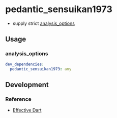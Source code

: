 # pedantic_sensuikan1973

- supply strict [analysis_options](https://dart.dev/guides/language/analysis-options)

## Usage

### analysis_options

```pubspec.yaml
dev_dependencies:
  pedantic_sensuikan1973: any
```

## Development

### Reference

- [Effective Dart](https://dart.dev/guides/language/effective-dart)
